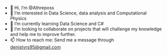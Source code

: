 - 👋 Hi, I’m @Athreposs
- 👀 I’m interested in Data Science, data analysis and Computational Physics
- 🌱 I’m currently learning Data Science and C#
- 💞️ I’m looking to collaborate on projects that will challenge my knowledge and help me to improve further.
- 📫 How to reach me: Send me a message through denistvrs95@gmail.com

<!---
Athreposs/Athreposs is a ✨ special ✨ repository because its `README.md` (this file) appears on your GitHub profile.
You can click the Preview link to take a look at your changes.
--->
